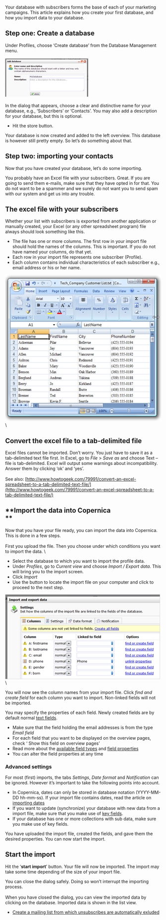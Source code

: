Your database with subscribers forms the base of each of your marketing
campaigns. This article explains how you create your first database, and
how you import data to your database.

**Step one: Create a database**
-------------------------------

Under Profiles, choose ‘Create database’ from the Database Management
menu. \
\
![](images/New-database-dialog.png "New-database-dialog.png")\
\
 In the dialog that appears, choose a clear and distinctive name for
your database, e.g., ‘Subscribers’ or ‘Contacts’. You may also add a
description for your database, but this is optional.

-   Hit the store button.

Your database is now created and added to the left overview. This
database is however still pretty empty. So let’s do something about
that.

**Step two: importing your contacts**
-------------------------------------

Now that you have created your database, let’s do some importing.

You probably have an Excel file with your subscribers. Great. If you are
going to send them e-mails, make sure that they have opted in for that.
You do not want to be a spammer and we surely do not want you to send
spam with our system and get us into any trouble.

**The excel file with your subscribers**
----------------------------------------

Whether your list with subscribers is exported from another application
or manually created, your Excel (or any other spreadsheet program) file
always should look something like this.

-   The file has one or more columns. The first row in your import file
    should hold the names of the columns. This is important. If you do
    not have named your columns, do that yet.
-   Each row in your import file represents one subscriber (Profile).
-   Each column contains individual characteristics of each subscriber
    e.g., email address or his or her name.  

![](images/excelimportfile.png "excelimportfile.png")\

**Convert the excel file to a tab-delimited file**
--------------------------------------------------

Excel files cannot be imported. Don’t worry. You just have to save it as
a tab-delimited text file first. In Excel, go to *File* \> *Save as* and
choose Text – file is tab-delimited. Excel will output some warnings
about incompatibility. Answer them by clicking ‘ok’ and ‘yes’.\
\
See
also: [http://www.howtogeek.com/79991/convert-an-excel-spreadsheet-to-a-tab-delimited-text-file/](http://www.howtogeek.com/79991/convert-an-excel-spreadsheet-to-a-tab-delimited-text-file/)

**Import the data into Copernica\
**
---------------------------------

Now that you have your file ready, you can import the data into
Copernica. This is done in a few steps. \
\
First you upload the file. Then you choose under which conditions you
want to import the data. \

-   Select the database to which you want to import the profile data. 
-   Under *Profiles*, go to *Current view* and choose *Import / Export
    data*. This will bring you to the import screen. 
-   Click *Import* 
-   Use the button to locate the import file on your computer and click
    to proceed to the next step. 

![](images/import-dialog-tab1.png "Documentation/import-dialog-tab1.png")\

You will now see the column names from your import file. Click *find and
create field* for each column you want to import. Non-linked fields will
not be imported.

You may specify the properties of each field. Newly created fields are
by default normal [text
fields](https://www.copernica.com/en/support/database-and-collection-field-types).

-   Make sure that the field holding the email addresses is from the
    type *Email field*
-   For each field that you want to be displayed on the overview pages,
    check ‘ Show this field on overview pages’
-   Read more about the [available field
    types](http://www.copernica.com/en/support/database-and-collection-field-types)
    and [field
    properties](http://www.copernica.com/en/support/database-field-settings-and-options)
-   You can alter the field properties at any time

### Advanced settings

For most (first) imports, the tabs *Settings*, *Date format* and
*Notification* can be ignored. However it’s important to take the
following points into account.

-   In Copernica, dates can only be stored in database notation
    (YYYY-MM-DD hh-mm-ss). If your import file contains dates, read the
    article on [importing
    dates](http://www.copernica.com/en/support/importing-dates-with-format-conversion)
-   If you want to update (synchronize) your database with new data from
    a import file, make sure that you make use of [key
    fields](http://www.copernica.com/en/support/what-are-key-fields).
-   If your database has one or more collections with sub data, make
    sure you make use of key fields. 

You have uploaded the import file, created the fields, and gave them the
desired properties. You can now start the import.

Start the import
----------------

Hit the ‘**start import**’ button. Your file will now be imported. The
import may take some time depending of the size of your import file.

You can close the dialog safely. Doing so won’t interrupt the importing
process.\
\
When you have closed the dialog, you can view the imported data by
clicking on the database. Imported data is shown in the list view.  

-   [Create a mailing list from which unsubscribes are automatically
    exluded](http://www.copernica.com/en/support/create-a-mailing-list)

